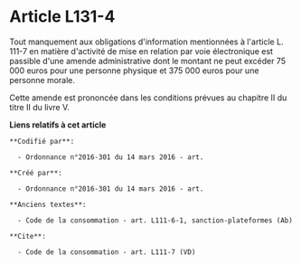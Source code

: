 # Article L131-4

Tout manquement aux obligations d'information mentionnées à l'article L. 111-7 en matière d'activité de mise en relation par
voie électronique est passible d'une amende administrative dont le montant ne peut excéder 75 000 euros pour une personne
physique et 375 000 euros pour une personne morale. 

Cette amende est prononcée dans les conditions prévues au chapitre II du titre II du livre V.

**Liens relatifs à cet article**

	**Codifié par**:

	  - Ordonnance n°2016-301 du 14 mars 2016 - art.

	**Créé par**:

	  - Ordonnance n°2016-301 du 14 mars 2016 - art.

	**Anciens textes**:

	  - Code de la consommation - art. L111-6-1, sanction-plateformes (Ab)

	**Cite**:

	  - Code de la consommation - art. L111-7 (VD)
